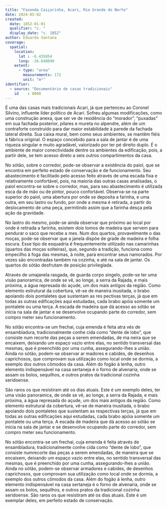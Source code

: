 ```yaml
---
title: "Fazenda Caiçarinha, Acari, Rio Grande do Norte"
date: 2024-05-02
created:
  date: 1852-01-01
  qualifier: "c. "
  display_date: "c. 1852"
author: Eduarda Santana
coverage:
  spatial:
    location:
      lat : -6.435054
      long: -36.640890
    extent:
      - type: "area"
        measurements: 172
        unit: "m²"
identifier:
  - source: "Documentário de casas tradicionais"
    id    : 0008
---
```


É uma das casas mais tradicionais Acari, já que pertenceu ao Coronel Silvino, influente líder político de Acari. Sofreu algumas modificações, como uma construção anexa, que ser ve de residência do “morador”, “puxadas” em sua fachada posterior, pilares e mureta no alpendre, além de um contraforte construído para dar maior estabilidade à parede da fachada lateral direita. Sua caixa mural, bem como seus ambientes, se mantêm fiéis à fábrica original. O espaço concebido para a sala de jantar é de uma riqueza singular e muito agradável, valorizado por ter pé direito duplo. É o ambiente de maior conectividade dentre os ambientes da edificação, pois, a partir dele, se tem acesso direto a seis outros compartimentos da casa. 

No sótão, sobre o corredor, pode-se observar a existência do paiol, que se encontra em perfeito estado de conservação e de funcionamento. Seu abastecimento é facilitado pelo acesso feito através de uma escada fixa e relativamente confortável, pois, na maioria das outras casas analisadas, o paiol encontra-se sobre o corredor, mas, para seu abastecimento é utilizada esca da de mão ou de pintor, pouco confortável. Observa-se na parte superior do paiol, uma abertura por onde se deposita a farinha, e uma outra, em seu lastro ou fundo, por onde a mesma é retirada, a partir do deslocamento de uma peça, permitindo assim que a farinha desça pela ação da gravidade.

No lastro do mesmo, pode-se ainda observar que próximo ao local por onde é retirada a farinha, existem dois tomos de madeira que servem para pendurar o saco que recebe a mes. Num dos quartos, provavelmente o das moças, pode-se observar que a janela dispõe de grade de madeira e folha escura. Esse tipo de esquadria é frequentemente utilizado nas camarinhas (quartos das moças solteiras), que, segundo a tradição, funciona como empecilho à foga das mesmas, à noite, para encontrar seus namorados. Por vezes são encontradas também na cozinha, e até na sala de jantar. Os quartos do sótão desfrutam de posição privilegiada.

Através de umajanela rasgada, de guarda corpo singelo, pode-se ter uma visão panoramica, de onde se vê, ao longe, a serra da Rajada, e mais próxima, a água represada do açude, um dos mais antigos da região. Como elemento estrutural da cobertura, vê-se de maneira inusitada, o brabo apoiando dois pontaletes que sustentam as res pectivas terças, já que em todas as outras edificações aqui estudadas, cada brabo apóia somente um pontalete ou uma terça. A escada de madeira que dá acesso ao sótão se inicia na sala de jantar e se desenvolve ocupando parte do corredor, sem compro meter seu funcionamento.

No sótão encontra-se um frechai, cuja emenda é feita atra vés de ensambladura, tradicionalmente conhe cida como “dente de lobo”, que consiste num recorte das peças a serem emendadas, de ma neira que se encaixem, deixando um espaço vazio entre elas, no sentido transversal das mesmas, que é preenchido por uma cunha, assegurando-lhes a união. Ainda no sótão, podem-se observar ar madores e cabides, de desenhos caprichosos, que comprovam sua utilização como local onde se dormia, a exemplo dos outros cômodos da casa. Além do fogão à lenha, outro elemento indispensável na casa sertaneja é o forno de alvenaria, onde se assam os bolos, sequilhos, e outros pratos da tradicional cozinha seridoense. 

São raros os que resistiram até os dias atuais. Este é um exemplo deles, ter uma visão panoramica, de onde se vê, ao longe, a serra da Rajada, e mais próxima, a água represada do açude, um dos mais antigos da região. Como elemento estrutural da cobertura, vê-se de maneira inusitada, o brabo apoiando dois pontaletes que sustentam as respectivas terças, já que em todas as outras edificações aqui estudadas, cada brabo apóia somente um pontalete ou uma terça. A escada de madeira que dá acesso ao sótão se inicia na sala de jantar e se desenvolve ocupando parte do corredor, sem compro meter seu funcionamento.

No sótão encontra-se um frechai, cuja emenda é feita através de ensambladura, tradicionalmente conhe cida como “dente de lobo”, que consiste numrecorte das peças a serem emendadas, de maneira que se encaixem, deixando um espaço vazio entre elas, no sentido transversal das mesmas, que é preenchido por uma cunha, assegurando-lhes a união. Ainda no sótão, podem-se observar armadores e cabides, de desenhos caprichosos, que comprovam sua utilização como local onde se dormia, a exemplo dos outros cômodos da casa. Além do fogão à lenha, outro elemento indispensável na casa sertaneja é o forno de alvenaria, onde se assam os bolos, sequilhos, e outros pratos da tradicional cozinha seridoense. São raros os que resistiram até os dias atuais. Este é um exemplar deles, em perfeito estado de conservação.
